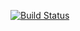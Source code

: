 [![Build Status](https://travis-ci.org/sharan-singh/CSE-110-Lab-5.svg?branch=master)](https://travis-ci.org/sharan-singh/CSE-110-Lab-5)